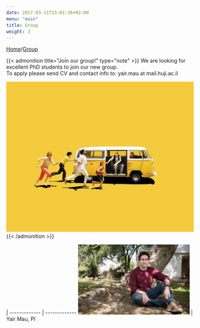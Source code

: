 ```yaml
---
date: 2017-03-11T15:01:36+02:00
menu: "main"
title: Group
weight: 3
---
```


[Home](/)/[Group](/group/)

<!--
[Check out available projects]({{< relref "research/index.md#projects" >}})

[a graph]({{< relref "tutorials/python.md#the-time-dependent-ginzburg-landau-equation" >}})
-->
{{< admonition title="Join our group!" type="note" >}}
We are looking for excellent PhD students to join our new group.  
To apply please send CV and contact info to:
yair.mau at mail.huji.ac.il

![](/images/little-miss.jpg)
{{< /admonition >}}

  | 
  ------------- | -------------
  <img src="/images/yair-outdoors-640x400.jpg" alt="yair" style="width: 300px;"/>  | Yair Mau, PI
